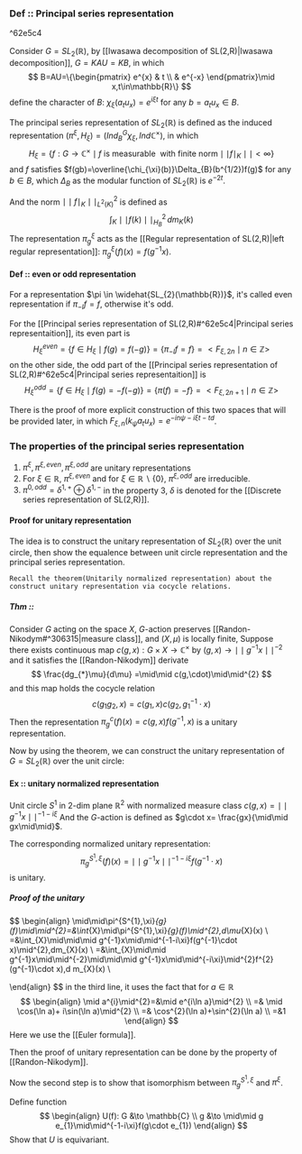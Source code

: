 ### Def :: Principal series representation

^62e5c4

Consider $G=SL_{2}(\mathbb{R})$, by [[Iwasawa decomposition of SL(2,R)|Iwasawa decomposition]], $G=KAU=KB$, in which $$
B=AU=\{\begin{pmatrix}
e^{x}  & t  \\
 & e^{-x}
\end{pmatrix}\mid x,t\in\mathbb{R}\}
$$
define the character of $B$: $\chi_{\xi}(a_{t}u_{x})=e^{i\xi t}$ for any $b=a_{t}u_{x}\in B$. 

The principal series representation of $SL_{2}(\mathbb{R})$ is defined as the induced representation $(\pi^{\xi},H_{\xi})=(Ind^{G}_{B}\chi_{\xi},Ind \mathbb{C}^{\times})$, in which 
$$
H_{\xi}=\{f:G\to \mathbb{C}^{\times} \mid f\ \text{is measurable}\ \ \text{with finite norm} \mid\mid f\mid_{K}\mid\mid<\infty\}
$$
and $f$ satisfies $f(gb)=\overline{\chi_{\xi}(b)}\Delta_{B}(b^{1/2})f(g)$ for any $b\in B$, which $\Delta_{B}$ as the modular function of $SL_{2}(\mathbb{R})$ is $e^{-2t}$.

And the norm $\mid\mid f\mid_{K}\mid\mid_{L^{2}(K)}^{2}$ is defined as $$
\int_{K}\mid\mid f(k)\mid\mid_{H_{B}}^{2}\,dm_{K}(k) 
$$
The representation $\pi^{\xi}_{g}$ acts as the [[Regular representation of SL(2,R)|left regular representation]]: $\pi^{\xi}_{g}(f)(x)=f(g^{-1}x)$.


#### Def :: even or odd representation

For a representation $\pi \in \widehat{SL_{2}(\mathbb{R})}$, it's called even representation if $\pi_{-I}f=f$, otherwise it's odd.

For the [[Principal series representation of SL(2,R)#^62e5c4|Principal series representaition]], its even part is 
$$
H^{even}_{\xi}=\{f\in H_{\xi}\mid f(g)=f(-g)\}=\{\pi_{-I}f=f\}=<F_{\xi,2n}\mid n \in \mathbb{Z}>
$$
on the other side, the odd part of the [[Principal series representation of SL(2,R)#^62e5c4|Principal series representaition]] is 
$$
H^{odd}_{\xi}=\{f\in H_{\xi}\mid f(g)=-f(-g)\}=\{\pi(f)=-f\}=<F_{\xi,2n+1}\mid n \in \mathbb{Z}>
$$

There is the proof of more explicit construction of this two spaces that will be provided later, in which $F_{\xi,n}(k_{\psi}a_{t}u_{x})=e^{-in\psi-i\xi t-td}$.

### The properties of the principal series representation

1. $\pi^{\xi}, \pi^{\xi,even},\pi^{\xi,odd}$ are unitary representations
2. For $\xi \in \mathbb{R}$, $\pi^{\xi,even}$ and for $\xi \in \mathbb{R}\backslash \{0\}$, $\pi^{\xi,odd}$ are irreducible.
3. $\pi^{0,odd}=\delta^{1,+}\oplus\delta^{1,-}$
in the property 3, $\delta$ is denoted for the [[Discrete series representation of SL(2,R)]].



#### Proof for unitary representation

The idea is to construct the unitary representation of $SL_{2}(\mathbb{R})$ over the unit circle, then show the equalence between unit circle representation and the principal series representation.

	Recall the theorem(Unitarily normalized representation) about the construct unitary representation via cocycle relations.

##### Thm :: 
Consider $G$ acting on the space $X$, $G$-action preserves [[Randon-Nikodym#^306315|measure class]], and $(X,\mu)$ is locally finite, Suppose there exists continuous map $c(g,x): G\times X \to \mathbb{C}^{\times}$ by $(g,x)\to \mid\mid g^{-1}x\mid\mid^{-2}$ and it satisfies the [[Randon-Nikodym]] derivate $$
\frac{dg_{*}\mu}{d\mu} =\mid\mid c(g,\cdot)\mid\mid^{2}
$$ 
and this map holds the cocycle relation $$
c(g_{1}g_{2},x)=c(g_{1},x)c(g_{2},g_{1}^{-1}\cdot x)
$$
Then the representation $\pi^{c}_{g}(f)(x)=c(g,x)f(g^{-1},x)$ is a unitary representation.

Now by using the theorem, we can construct the unitary representation of $G=SL_{2}(\mathbb{R})$ over the unit circle: 

#### Ex :: unitary normalized representation

Unit circle $S^{1}$ in 2-dim plane $\mathbb{R}^{2}$ with normalized measure class
$c(g,x)=\mid\mid g^{-1}x \mid\mid^{-1-i\xi}$
And the $G$-action is defined as $g\cdot x= \frac{gx}{\mid\mid gx\mid\mid}$.

The corresponding normalized unitary representation: $$
\pi^{S^{1},\xi}_{g}(f)(x)= \mid\mid g^{-1}x\mid\mid^{-1-i\xi}f(g^{-1}\cdot x)
$$
is unitary.

##### Proof of the unitary 

$$
\begin{align}
\mid\mid\pi^{S^{1},\xi}_{g}(f)\mid\mid^{2}=&\int_{X}\mid\pi^{S^{1},\xi}_{g}(f)\mid^{2}\,d\mu_{X}(x) \\
=&\int_{X}\mid\mid\mid g^{-1}x\mid\mid^{-1-i\xi}f(g^{-1}\cdot x)\mid^{2}\,dm_{X}(x)  \\
=&\int_{X}\mid\mid g^{-1}x\mid\mid^{-2}\mid\mid\mid g^{-1}x\mid\mid^{-i\xi}\mid^{2}f^{2}(g^{-1}\cdot x)\,d m_{X}(x) \\

\end{align}
$$
in the third line, it uses the fact that for $a\in\mathbb{R}$
$$
\begin{align}
\mid a^{i}\mid^{2}=&\mid e^{i\ln a}\mid^{2} \\
=& \mid \cos(\ln a)+ i\sin(\ln a)\mid^{2} \\
=& \cos^{2}(\ln a)+\sin^{2}(\ln a) \\
=&1
\end{align}
$$
Here we use the [[Euler formula]].

Then the proof of unitary representation can be done by the property of [[Randon-Nikodym]].

Now the second step is to show that isomorphism between $\pi^{S^{1},\xi}_{g}$ and $\pi^{\xi}$.

Define function $$
\begin{align}
U(f): G &\to  \mathbb{C} \\
g &\to  \mid\mid g e_{1}\mid\mid^{-1-i\xi}f(g\cdot e_{1})
\end{align}
$$
Show that $U$ is equivariant.